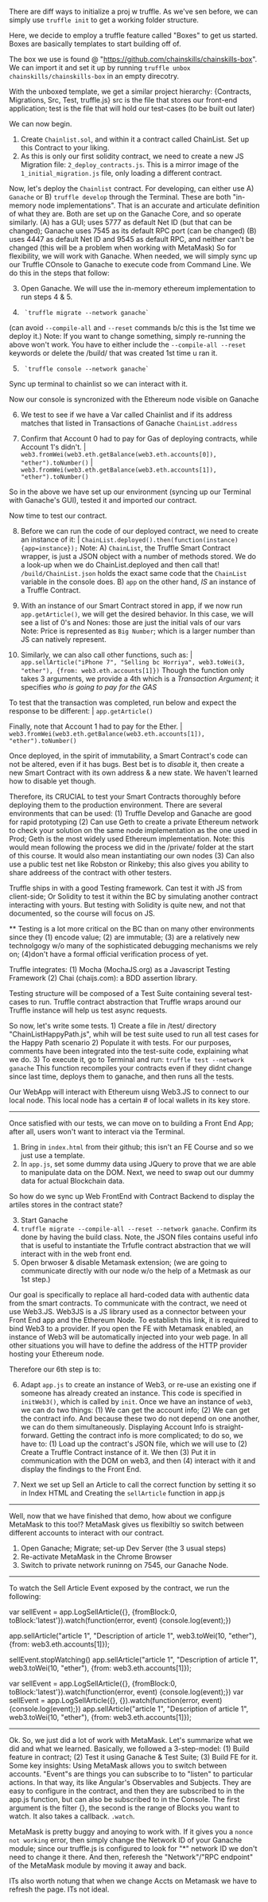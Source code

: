 There are diff ways to initialize a proj w truffle. As we've sen before, we can simply use `truffle init` to get a working folder structure.

Here, we decide to employ a truffle feature called "Boxes" to get us started.
Boxes are basically templates to start building off of.

The box we use is found @ "https://github.com/chainskills/chainskills-box". We can import it and set it up by running `truffle unbox chainskills/chainskills-box` in an empty direcotry.

With the unboxed template, we get a similar project hierarchy: {Contracts, Migrations, Src, Test, truffle.js}
src is the file that stores our front-end application; test is the file that will hold our test-cases (to be built out later)


We can now begin.
1) Create `Chainlist.sol`, and within it a contract called ChainList. Set up this Contract to your liking.
2) As this is only our first solidity contract, we need to create a new JS Migration file: `2_deploy_contracts.js`.
    This is a mirror image of the `1_initial_migration.js` file, only loading a different contract.

Now, let's deploy the `Chainlist` contract. For developing, can either use
    A) `Ganache`      or      B) `truffle develop` through the Terminal.
    These are both "in-memory node implementations". That is an accurate and articulate definition of what they are.
    Both are set up on the Ganache Core, and so operate similarly.
    (A) has a GUI; uses 5777 as default Net ID (but that can be changed); Ganache uses 7545 as its default RPC port  (can be changed)
    (B) uses 4447 as default Net ID and 9545 as default RPC, and neither can't be changed (this will be a problem when working with MetaMask)
    So for flexibility, we will work with Ganache. When needed, we will simply sync up our Truffle COnsole to Ganache to execute code from Command Line.
We do this in the steps that follow:

3)  Open Ganache. We will use the in-memory ethereum implementation to run steps 4 & 5.

4)      `truffle migrate --network ganache`
(can avoid `--compile-all` and `--reset` commands b/c this is the 1st time we deploy it.)
Note: If you want to change something, simply re-running the above won't work. You have to either include the `--compile-all --reset` keywords or delete the /build/ that was created 1st time u ran it.

5)      `truffle console --network ganache`
Sync up terminal to chainlist so we can interact with it.

Now our console is syncronized with the Ethereum node visible on Ganache

6) We test to see if we have a Var called Chainlist and if its address matches that listed in Transactions of Ganache
        `ChainList.address`

7) Confirm that Account 0 had to pay for Gas of deploying contracts, while Account 1's didn't.
|        `web3.fromWei(web3.eth.getBalance(web3.eth.accounts[0]), "ether").toNumber()`
|        `web3.fromWei(web3.eth.getBalance(web3.eth.accounts[1]), "ether").toNumber()`

So in the above we have set up our environment (syncing up our Terminal with Ganache's GUI), tested it and imported our contract.

Now time to test our contract.

8) Before we can run the code of our deployed contract, we need to create an instance of it:
|        `ChainList.deployed().then(function(instance){app=instance});`
Note:
    A) ` ChainList `, the Truffle Smart Contract wrapper, is just a JSON object with a number of methods stored. We do a look-up when we do ChainList.deployed and then call that! `/build/ChainList.json` holds the exact same code that the  `ChainList` variable in the console does.
    B) ` app ` on the other hand, _IS_ an instance of a Truffle Contract.

9) With an instance of our Smart Contract stored in app, if we now run `app.getArticle()`, we will get the desired behavior. In this case, we will see a list of 0's and Nones: those are just the initial vals of our vars
Note: Price is represented as  `Big Number`; which is a larger number than JS can natively represent.

10) Similarly, we can also call other functions, such as:
|       `app.sellArticle("iPhone 7", "Selling bc Horriya", web3.toWei(3, "ether"), {from: web3.eth.accounts[1]})`
Though the function only takes 3 arguments, we provide a 4th which is a  _Transaction Argument_; it specifies _who is going to pay for the GAS_

To test that the transaction was completed, run below and expect the response to be different:
|       `app.getArticle()`

Finally, note that Account 1 had to pay for the Ether.
|        `web3.fromWei(web3.eth.getBalance(web3.eth.accounts[1]), "ether").toNumber()`

Once deployed, in the spirit of immutability, a Smart Contract's code can not be altered, even if it has bugs. Best bet is to _disable_ it, then create a new Smart Contract with its own address & a new state. We haven't learned how to disable yet though.

Therefore, its CRUCIAL to test your Smart Contracts thoroughly before deploying them to the production environment.
There are several environments that can be used:
(1) Truffle Develop and Ganache are good for rapid prototyping
(2) Can use Geth to create a private Ethereum network to check your solution on the same node implementation as the one used in Prod; Geth is the most widely used Ethereum implementation.
    Note: this would mean following the process we did in the /private/ folder at the start of this course. It would also mean instantiating our own nodes
(3) Can also use a public test net like Robston or Rinkeby; this also gives you ability to share addreess of the contract with other testers.

Truffle ships in with a good Testing framework.
Can test it with JS from client-side; Or Solidity to test it within the BC by simulating another contract interacting with yours. But testing with Solidity is quite new, and not that documented, so the course will focus on JS.

** Testing is a lot more critical on the BC than on many other environments since they (1) encode value; (2) are immutable; (3) are a relatively new technolgogy w/o many of the sophisticated debugging mechanisms we rely on; (4)don't have a formal official verification process of yet.

Truffle integrates:
    (1) Mocha (MochaJS.org) as a Javascript Testing Framework
    (2) Chai (chaijs.com): a BDD assertion library.

Testing structure will be composed of a Test Suite containing several test-cases to run.
Truffle contract abstraction that Truffle wraps around our Truffle instance will help us test async requests.

So now, let's write some tests.
    1) Create a file in /test/ directory "ChainListHappyPath.js", whih will be test suite used to run all test cases for the Happy Path scenario
    2) Populate it with tests. For our purposes, comments have been integrated into the test-suite code, explaining what we do.
    3) To execute it, go to  Terminal and run:
        `truffle test --network ganache`
        This function recompiles your contracts even if they didnt change since last time, deploys them to ganache, and then runs all the tests.

Our WebApp will interact with Ethereum uisng Web3.JS to connect to our local node. This local node has a certain # of local wallets in its key store.

-------------------

Once satisfied with our tests, we can move on to building a Front End App; after all, users won't want to interact via the Terminal.

1) Bring in `index.html` from their github; this isn't an FE Course and so we just use a template.
2) In `app.js`, set some dummy data using JQuery to prove that we are able to manipulate data on the DOM.
Next, we need to swap out our dummy data for actual Blockchain data.

 So how do we sync up Web FrontEnd with Contract Backend to display the artiles stores in the contract state?

3) Start Ganache 
4) `truffle migrate --compile-all --reset --network ganache`. Confirm its done by having the build class.
Note, the JSON files contains useful info that is useful to instantiate the Trfufle contract abstraction that we will interact with in the web front end.
5) Open brwoser & disable Metamask extension; (we are going to communicate directly with our node w/o the help of a Metmask as our 1st step.)

 Our goal is specifically to replace all hard-coded data with authentic data from the smart contracts. To communicate with the contract, we need ot use Web3.JS. Web3JS is a JS library used as a connector between your Front End app and the Ethereum Node. To establish this link, it is required to bind Web3 to a provider. If you open the FE with Metamask enabled, an instance of Web3 will be automatically injected into your web page. In all other situations you will have to define the address of the HTTP provider hosting your Ethereum node.
 
 Therefore our 6th step is to:

6) Adapt `app.js` to create an instance of Web3, or re-use an existing one if someone has already created an instance. This code is specified in `initWeb3()`, which is called by `init`. Once we have an instance of `web3`, we can do two things: (1) We can get the account info; (2) We can get the contract info. And because these two do not depend on one another, we can do them simultaneously.
Displaying Account Info is straight-forward. Getting the contract info is more complicated; to do so, we have to: (1) Load up the contract's JSON file, which we will use to (2) Create a Truffle Contract instance of it. We then (3) Put it in communication with the DOM on web3, and then (4) interact with it and display the findings to the Front End.

7) Next we set up Sell an Article to call the correct function by setting it so in Index HTML and Creating the `sellArticle` function in app.js


-------------------------------
Well, now that we have finished that demo, how about we configure MetaMask to this too!?
MetaMask gives us flexibiltiy so switch between different accounts to interact with our contract.

1) Open Ganache; Migrate; set-up Dev Server (the 3 usual steps)
2) Re-activate MetaMask in the Chrome Browser
3) Switch to private network runinng on 7545, our Ganache Node.

--------------------------------

To watch the Sell Article Event exposed by the contract, we run the following:

<!--                            First one is filter; 2nd one is range           Call when a new event is intercepted. -->
<!-- Run in Truffle Console.  -->
var sellEvent = app.LogSellArticle({}, {fromBlock:0, toBlock:'latest'}).watch(function(error, event) {console.log(event);})

app.sellArticle("article 1", "Description of article 1", web3.toWei(10, "ether"), {from: web3.eth.accounts[1]});

sellEvent.stopWatching()
app.sellArticle("article 1", "Description of article 1", web3.toWei(10, "ether"), {from: web3.eth.accounts[1]});

var sellEvent = app.LogSellArticle({}, {fromBlock:0, toBlock:'latest'}).watch(function(error, event) {console.log(event);})
var sellEvent = app.LogSellArticle({}, {}).watch(function(error, event) {console.log(event);})
app.sellArticle("article 1", "Description of article 1", web3.toWei(10, "ether"), {from: web3.eth.accounts[1]});



----------------------------------
Ok. So, we just did a lot of work with MetaMask. Let's summarize what we did and what we learned.
Basically, we followed a 3-step-model: (1) Build feature in contract; (2) Test it using Ganache & Test Suite; (3) Build FE for it.
Some key insights: Using MetaMask allows you to switch between accounts.
"Event"s are things you can subscribe to to "listen" to particular actions. In that way, its like Angular's Observables and Subjects.
They are easy to configure in the contract, and then they are subscribed to in the app.js function, but can also be subscribed to in the Console. The first argument is the filter {}, the second is the range of Blocks you want to watch. It also takes a callback. `.watch`.

MetaMask is pretty buggy and anoying to work with. If it gives you a `nonce not working` error, then simply change the Network ID of your Ganache module; since our truffle.js is configured to look for "*" network ID we don't need to change it there. And then, referesh the "Network"/"RPC endpoint" of the MetaMask module by moving it away and back.

ITs also worth notung that when we change Accts on Metamask we have to refresh the page. ITs not ideal.


